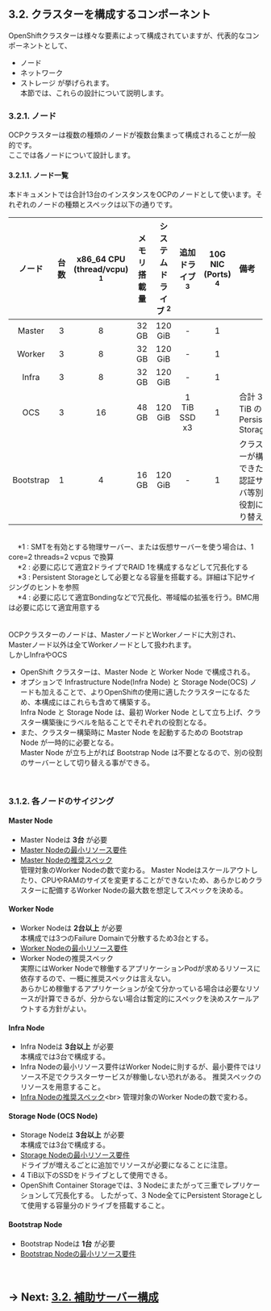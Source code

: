 ## 3.2. クラスターを構成するコンポーネント
OpenShiftクラスターは様々な要素によって構成されていますが、代表的なコンポーネントとして、
- ノード
- ネットワーク
- ストレージ
が挙げられます。<br>
本節では、これらの設計について説明します。

### 3.2.1. ノード
OCPクラスターは複数の種類のノードが複数台集まって構成されることが一般的です。<br>
ここでは各ノードについて設計します。

#### 3.2.1.1. ノード一覧
本ドキュメントでは合計13台のインスタンスをOCPのノードとして使います。それぞれのノードの種類とスペックは以下の通りです。

| ノード | 台数 | x86_64 CPU <br> (thread/vcpu) <sup>1</sup> | メモリ搭載量 | システムドライブ <sup>2</sup> | 追加ドライブ <sup>3</sup>| 10G NIC <br> (Ports) <sup>4</sup> | 備考 |
|:--------:|:--------:|:-----------------:|:----------------:|:----------------:|:------------:|:------------:|:-----------------|
| Master   | 3 | 8  | 32 GB | 120 GiB | -            | 1 |
| Worker   | 3 | 8  | 32 GB | 120 GiB | -            | 1 |
| Infra    | 3 | 8  | 32 GB | 120 GiB | -            | 1 |
| OCS      | 3 | 16 | 48 GB | 120 GiB | 1 TiB SSD x3 | 1 | 合計 3 TiB の Persistent Storage
| Bootstrap| 1 | 4  | 16 GB | 120 GiB | -            | 1 | クラスターが構築できたら<br>認証サーバ等別の役割に切り替える

<br>
&emsp; *1 : SMTを有効とする物理サーバー、または仮想サーバーを使う場合は、1 core=2 threads=2 vcpus で換算 <br>
&emsp; *2 : 必要に応じて適宜2ドライブでRAID 1を構成するなどして冗長化する <br>
&emsp; *3 : Persistent Storageとして必要となる容量を搭載する。詳細は下記サイジングのヒントを参照 <br>
&emsp; *4 : 必要に応じて適宜Bondingなどで冗長化、帯域幅の拡張を行う。BMC用は必要に応じて適宜用意する <br>

<br>
<br>
OCPクラスターのノードは、MasterノードとWorkerノードに大別され、Masterノード以外は全てWorkerノードとして扱われます。<br>
しかしInfraやOCS


- OpenShift クラスターは、Master Node と Worker Node で構成される。
- オプションで Infrastructure Node(Infra Node) と Storage Node(OCS) ノードも加えることで、よりOpenShiftの使用に適したクラスターになるため、本構成にはこれらも含めて構築する。<br>
Infra Node と Storage Node は、最初 Worker Node として立ち上げ、クラスター構築後にラベルを貼ることでそれぞれの役割となる。
- また、クラスター構築時に Master Node を起動するための Bootstrap Node が一時的に必要となる。<br>
Master Node が立ち上がれば Bootstrap Node は不要となるので、別の役割のサーバーとして切り替える事ができる。

<br>

### 3.1.2. 各ノードのサイジング
#### Master Node
- Master Nodeは **3台** が必要
- [Master Nodeの最小リソース要件](https://access.redhat.com/documentation/ja-jp/openshift_container_platform/4.5/html/installing_on_bare_metal/installing-on-bare-metal#installation-requirements-user-infra_installing-bare-metal)
- [Master Nodeの推奨スペック](https://access.redhat.com/documentation/ja-jp/openshift_container_platform/4.5/html/scalability_and_performance/master-node-sizing_) <br>
管理対象のWorker Nodeの数で変わる。
Master Nodeはスケールアウトしたり、CPUやRAMのサイズを変更することができないため、あらかじめクラスターに配備するWorker Nodeの最大数を想定してスペックを決める。 <br>

#### Worker Node
- Worker Nodeは **2台以上** が必要 <br>
本構成では3つのFailure Domainで分散するため3台とする。
- [Worker Nodeの最小リソース要件](https://access.redhat.com/documentation/ja-jp/openshift_container_platform/4.5/html/installing_on_bare_metal/installing-on-bare-metal#installation-requirements-user-infra_installing-bare-metal)
- Worker Nodeの推奨スペック <br>
実際にはWorker Nodeで稼働するアプリケーションPodが求めるリソースに依存するので、一概に推奨スペックは言えない。  
あらかじめ稼働するアプリケーションが全て分かっている場合は必要なリソースが計算できるが、分からない場合は暫定的にスペックを決めスケールアウトする方針がよい。

#### Infra Node
- Infra Nodeは **3台以上** が必要 <br>
本構成では3台で構成する。
- Infra Nodeの最小リソース要件はWorker Nodeに則するが、最小要件ではリソース不足でクラスターサービスが稼働しない恐れがある。
推奨スペックのリソースを用意すること。
- [Infra Nodeの推奨スペック](https://access.redhat.com/documentation/ja-jp/openshift_container_platform/4.5/html/scalability_and_performance/infrastructure-node-sizing_)<br>
管理対象のWorker Nodeの数で変わる。


#### Storage Node (OCS Node)
- Storage Nodeは **3台以上** が必要 <br>
本構成では3台で構成する。
- [Storage Nodeの最小リソース要件](https://access.redhat.com/documentation/en-us/red_hat_openshift_container_storage/4.5/html-single/planning_your_deployment/index#resource-requirements_rhocs)<br>
ドライブが増えるごとに追加でリソースが必要になることに注意。
- 4 TiB以下のSSDをドライブとして使用できる。
- OpenShift Container Storageでは、3 Nodeにまたがって三重でレプリケーションして冗長化する。
したがって、3 Node全てにPersistent Storageとして使用する容量分のドライブを搭載すること。

#### Bootstrap Node
- Bootstrap Nodeは **1台** が必要 <br>
- [Bootstrap Nodeの最小リソース要件](https://access.redhat.com/documentation/ja-jp/openshift_container_platform/4.5/html/installing_on_bare_metal/installing-on-bare-metal#installation-requirements-user-infra_installing-bare-metal)

<br>

## → Next: [3.2. 補助サーバー構成](./3.2.md)